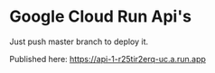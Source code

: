 # Google Cloud Run Api's

Just push master branch to deploy it.

Published here: https://api-1-r25tir2erq-uc.a.run.app
